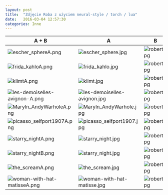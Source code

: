 ```yaml
---
layout: post
title:  "Zdjęcie Roba z użyciem neural-style / torch / lua"
date:   2016-03-04 12:57:30
categories: Inne
---
```


| A + B | A | B |
|----|----|-----|
| ![escher_sphereA.png](escher_sphereA.png) | ![escher_sphere.jpg](escher_sphere.jpg) | ![robert.jpg](robert.jpg) |
| ![frida_kahloA.png](frida_kahloA.png) | ![frida_kahlo.jpg](frida_kahlo.jpg) | ![robert.jpg](robert.jpg) |
| ![klimtA.png](klimtA.png) | ![klimt.jpg](klimt.jpg) | ![robert.jpg](robert.jpg) |
| ![les-demoiselles-avignon-A.png](les-demoiselles-avignon-A.png) | ![les-demoiselles-avignon.jpg](les-demoiselles-avignon.jpg) | ![robert.jpg](robert.jpg) |
| ![Maryln_AndyWarholeA.png](Maryln_AndyWarholeA.png) | ![Maryln_AndyWarhole.jpg](Maryln_AndyWarhole.jpg) | ![robert.jpg](robert.jpg) |
| ![picasso_selfport1907A.png](picasso_selfport1907A.png) | ![picasso_selfport1907.jpg](picasso_selfport1907.jpg) | ![robert.jpg](robert.jpg) |
| ![starry_nightA.png](starry_nightA.png) | ![starry_night.jpg](starry_night.jpg) | ![robert.jpg](robert.jpg) | 
| ![starry_nightB.png](starry_nightB.png) | ![starry_night.jpg](starry_night.jpg) | ![robert.jpg](robert.jpg) | 
| ![the_screamA.png](the_screamA.png) | ![the_scream.jpg](the_scream.jpg) | ![robert.jpg](robert.jpg) | 
| ![woman-with-hat-matisseA.png](woman-with-hat-matisseA.png) | ![woman-with-hat-matisse.jpg](woman-with-hat-matisse.jpg) | ![robert.jpg](robert.jpg) | 

